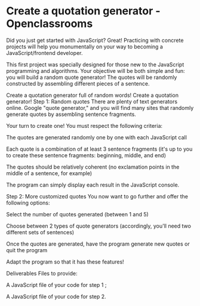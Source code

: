 # Create a quotation generator - Openclassrooms
Did you just get started with JavaScript? Great! Practicing with concrete projects will help you monumentally on your way to becoming a JavaScript/frontend developer. 

This first project was specially designed for those new to the JavaScript programming and algorithms. Your objective will be both simple and fun: you will build a random quote generator! The quotes will be randomly constructed by assembling different pieces of a sentence.

Create a quotation generator full of random words!
Create a quotation generator!
Step 1: Random quotes
There are plenty of text generators online. Google "quote generator," and you will find many sites that randomly generate quotes by assembling sentence fragments.

Your turn to create one! You must respect the following criteria:

The quotes are generated randomly one by one with each JavaScript call

Each quote is a combination of at least 3 sentence fragments (it's up to you to create these sentence fragments: beginning, middle, and end)

The quotes should be relatively coherent (no exclamation points in the middle of a sentence, for example)

The program can simply display each result in the JavaScript console.

Step 2: More customized quotes
You now want to go further and offer the following options:

Select the number of quotes generated (between 1 and 5)

Choose between 2 types of quote generators (accordingly, you'll need two different sets of sentences)

Once the quotes are generated, have the program generate new quotes or quit the program

Adapt the program so that it has these features!

Deliverables
Files to provide:

A JavaScript file of your code for step 1 ;

A JavaScript file of your code for step 2.
